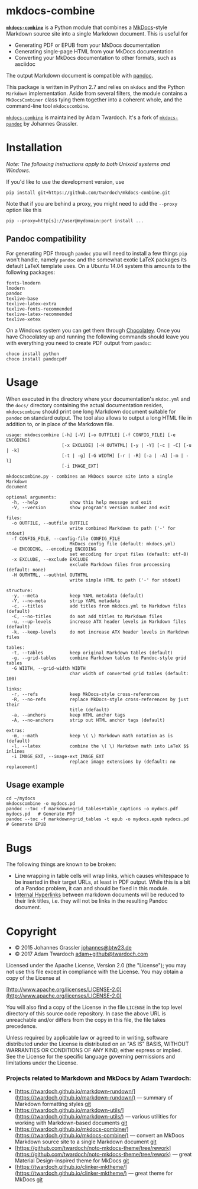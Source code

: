 # mkdocs-combine

[**`mkdocs-combine`**](https://github.com/twardoch/mkdocs-combine/) is a Python module that combines a [MkDocs](http://www.mkdocs.org/)-style Markdown source site into a single Markdown document. This is useful for

* Generating PDF or EPUB from your MkDocs documentation
* Generating single-page HTML from your MkDocs documentation
* Converting your MkDocs documentation to other formats, such as asciidoc

The output Markdown document is compatible with [pandoc](http://www.pandoc.org/). 

This package is written in Python 2.7 and relies on `mkdocs` and the Python `Markdown` implementation. Aside from several filters, the module contains a `MkDocsCombiner` class tying them together into a coherent whole, and the command-line tool `mkdocscombine`. 

[`mkdocs-combine`](https://github.com/twardoch/mkdocs-combine/) is maintained by Adam Twardoch. It's a fork of [`mkdocs-pandoc`](https://github.com/jgrassler/mkdocs-pandoc) by Johannes Grassler. 

# Installation

_Note: The following instructions apply to both Unixoid systems and Windows._

If you'd like to use the development version, use

```
pip install git+https://github.com/twardoch/mkdocs-combine.git
```

Note that if you are behind a proxy, you might need to add the `--proxy` option like this

```
pip --proxy=http[s]://user@mydomain:port install ...
```

## Pandoc compatibility

For generating PDF through `pandoc` you will need to install a few things `pip` won't handle, namely `pandoc` and the somewhat exotic LaTeX packages its default LaTeX template uses. On a Ubuntu 14.04 system this amounts to the following packages:

```
fonts-lmodern
lmodern
pandoc
texlive-base
texlive-latex-extra
texlive-fonts-recommended
texlive-latex-recommended
texlive-xetex
```
On a Windows system you can get them through [Chocolatey](https://chocolatey.org/). Once you have Chocolatey up and running the following commands should leave you with everything you need to create PDF output from `pandoc`:

```
choco install python
choco install pandocpdf
```

# Usage

When executed in the directory where your documentation's `mkdoc.yml` and the `docs/` directory containing the actual documentation resides, `mkdocscombine` should print one long Markdown document suitable for `pandoc` on standard output. The tool also allows to output a long HTML file in addition to, or in place of the Markdown file. 

```
usage: mkdocscombine [-h] [-V] [-o OUTFILE] [-f CONFIG_FILE] [-e ENCODING]
                     [-x EXCLUDE] [-H OUTHTML] [-y | -Y] [-c | -C] [-u | -k]
                     [-t | -g] [-G WIDTH] [-r | -R] [-a | -A] [-m | -l]
                     [-i IMAGE_EXT]

mkdocscombine.py - combines an MkDocs source site into a single Markdown
document

optional arguments:
  -h, --help            show this help message and exit
  -V, --version         show program's version number and exit

files:
  -o OUTFILE, --outfile OUTFILE
                        write combined Markdown to path ('-' for stdout)
  -f CONFIG_FILE, --config-file CONFIG_FILE
                        MkDocs config file (default: mkdocs.yml)
  -e ENCODING, --encoding ENCODING
                        set encoding for input files (default: utf-8)
  -x EXCLUDE, --exclude EXCLUDE
                        exclude Markdown files from processing (default: none)
  -H OUTHTML, --outhtml OUTHTML
                        write simple HTML to path ('-' for stdout)

structure:
  -y, --meta            keep YAML metadata (default)
  -Y, --no-meta         strip YAML metadata
  -c, --titles          add titles from mkdocs.yml to Markdown files (default)
  -C, --no-titles       do not add titles to Markdown files
  -u, --up-levels       increase ATX header levels in Markdown files (default)
  -k, --keep-levels     do not increase ATX header levels in Markdown files

tables:
  -t, --tables          keep original Markdown tables (default)
  -g, --grid-tables     combine Markdown tables to Pandoc-style grid tables
  -G WIDTH, --grid-width WIDTH
                        char width of converted grid tables (default: 100)

links:
  -r, --refs            keep MkDocs-style cross-references
  -R, --no-refs         replace MkDocs-style cross-references by just their
                        title (default)
  -a, --anchors         keep HTML anchor tags
  -A, --no-anchors      strip out HTML anchor tags (default)

extras:
  -m, --math            keep \( \) Markdown math notation as is (default)
  -l, --latex           combine the \( \) Markdown math into LaTeX $$ inlines
  -i IMAGE_EXT, --image-ext IMAGE_EXT
                        replace image extensions by (default: no replacement)
```

## Usage example

```
cd ~/mydocs
mkdocscombine -o mydocs.pd
pandoc --toc -f markdown+grid_tables+table_captions -o mydocs.pdf mydocs.pd   # Generate PDF
pandoc --toc -f markdown+grid_tables -t epub -o mydocs.epub mydocs.pd         # Generate EPUB
```

# Bugs

The following things are known to be broken:

* Line wrapping in table cells will wrap links, which causes whitespace to be inserted in their target URLs, at least in PDF output. While this is a bit of a Pandoc problem, it can and should be fixed in this module.
* [Internal Hyperlinks](http://www.mkdocs.org/user-guide/writing-your-docs/#internal-hyperlinks) between markdown documents will be reduced to their link titles, i.e. they will not be links in the resulting Pandoc document.

# Copyright

  * © 2015 Johannes Grassler <johannes@btw23.de>
  * © 2017 Adam Twardoch <adam+github@twardoch.com>

Licensed under the Apache License, Version 2.0 (the "License");
you may not use this file except in compliance with the License.
You may obtain a copy of the License at

[http://www.apache.org/licenses/LICENSE-2.0](http://www.apache.org/licenses/LICENSE-2.0)

You will also find a copy of the License in the file `LICENSE` in the top level
directory of this source code repository. In case the above URL is unreachable and/or differs from the copy in this file, the file takes precedence.

Unless required by applicable law or agreed to in writing, software
distributed under the License is distributed on an "AS IS" BASIS,
WITHOUT WARRANTIES OR CONDITIONS OF ANY KIND, either express or implied. See the License for the specific language governing permissions and limitations under the License.


### Projects related to Markdown and MkDocs by Adam Twardoch: 

* [https://twardoch.github.io/markdown-rundown/](https://twardoch.github.io/markdown-rundown/) — summary of Markdown formatting styles [git](https://github.com/twardoch/markdown-rundown)
* [https://twardoch.github.io/markdown-utils/](https://twardoch.github.io/markdown-utils/) — various utilities for working with Markdown-based documents [git](https://github.com/twardoch/markdown-utils)
* [https://twardoch.github.io/mkdocs-combine/](https://twardoch.github.io/mkdocs-combine/) — convert an MkDocs Markdown source site to a single Markdown document [git](https://github.com/twardoch/mkdocs-combine)
* [https://github.com/twardoch/noto-mkdocs-theme/tree/rework](https://github.com/twardoch/noto-mkdocs-theme/tree/rework) — great Material Design-inspired theme for MkDocs [git](https://github.com/twardoch/noto-mkdocs-theme)
* [https://twardoch.github.io/clinker-mktheme/](https://twardoch.github.io/clinker-mktheme/) — great theme for MkDocs [git](https://github.com/twardoch/clinker-mktheme)
